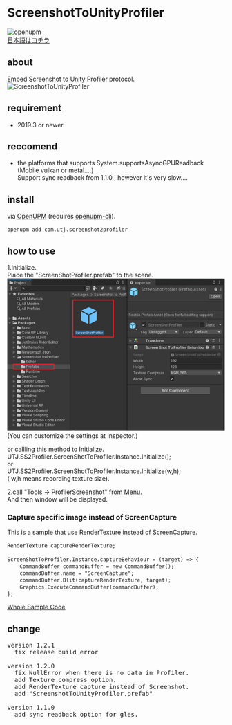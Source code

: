 # ScreenshotToUnityProfiler

[![openupm](https://img.shields.io/npm/v/com.utj.screenshot2profiler?label=openupm&registry_uri=https://package.openupm.com)](https://openupm.com/packages/com.utj.screenshot2profiler/)
<br />
[日本語はコチラ](README.ja.md)<br />

## about
Embed Screenshot to Unity Profiler protocol.<br />
![ScreenshotToUnityProfiler](Documentation~/image.gif "ScreenshotToUnityProfiler")

## requirement
- 2019.3 or newer.<br />

## reccomend
- the platforms that supports System.supportsAsyncGPUReadback (Mobile vulkan or metal....)<br />
 Support sync readback from 1.1.0 , however it's very slow....<br />

## install

via [OpenUPM](https://openupm.com/packages/com.utj.screenshot2profiler/) (requires [openupm-cli](https://github.com/openupm/openupm-cli#openupm-cli)).

```
openupm add com.utj.screenshot2profiler
```

## how to use
1.Initialize. <br />
Place the "ScreenShotProfiler.prefab" to the scene.<br />
![ScreenshotToUnityProfiler](Documentation~/ScreenShotPrefab.png "Place Prefab")<br />
(You can customize the settings at Inspector.)<br />

or callling this method to Initialize.
UTJ.SS2Profiler.ScreenShotToProfiler.Instance.Initialize(); <br />
or <br />
UTJ.SS2Profiler.ScreenShotToProfiler.Instance.Initialize(w,h);<br />
( w,h means recording texture size).

2.call "Tools -> ProfilerScreenshot" from Menu. <br />
And then window will be displayed.

### Capture specific image instead of ScreenCapture
This is a sample that use RenderTexture instead of ScreenCapture.
```
RenderTexture captureRenderTexture;

ScreenShotToProfiler.Instance.captureBehaviour = (target) => {
    CommandBuffer commandBuffer = new CommandBuffer();
    commandBuffer.name = "ScreenCapture";
    commandBuffer.Blit(captureRenderTexture, target);
    Graphics.ExecuteCommandBuffer(commandBuffer);
};
```
[Whole Sample Code](Sample~/SwitchSample.cs)<br />


## change
<pre>
version 1.2.1
  fix release build error 

version 1.2.0
  fix NullError when there is no data in Profiler.
  add Texture compress option.
  add RenderTexture capture instead of Screenshot.
  add "ScreenshotToUnityProfiler.prefab"

version 1.1.0
  add sync readback option for gles.
</pre>
